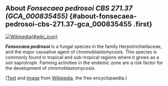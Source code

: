 About *Fonsecaea pedrosoi CBS 271.37 (GCA\_000835455)* {#about-fonsecaea-pedrosoi-cbs-271.37-gca_000835455 .first}
------------------------------------------------------

[![Wikipedia](/img/wikipedia_logo_v2_en.png){#wiki_icon}](http://en.wikipedia.org/wiki/Fonsecaea_pedrosoi)

***Fonsecaea pedrosoi*** is a fungal species in the family
Herpotrichiellaceae, and the major causative agent of
chromoblastomycosis. This species is commonly found in tropical and
sub-tropical regions where it grows as a soil saprotroph. Farming
activities in the endemic zone are a risk factor for the development of
chromoblastomycosis.

([Text](http://en.wikipedia.org/wiki/Fonsecaea_pedrosoi) and
[image](https://commons.wikimedia.org/wiki/File:Fonsecaea_pedrosoi.jpg)
from [Wikipedia](http://en.wikipedia.org/), the free encyclopaedia.)
